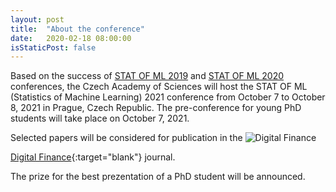 ```yaml
---
layout: post
title:  "About the conference"
date:   2020-02-18 08:00:00
isStaticPost: false
---
```


Based on the success of [STAT OF ML 2019](https://barunik.github.io/Prague2019/) and [STAT OF ML 2020](https://barunik.github.io/Prague2020/) conferences, the Czech Academy of Sciences will host the STAT OF ML (Statistics of Machine Learning) 2021 conference from October 7 to October 8, 2021 in Prague, Czech Republic. The pre-conference for young PhD students will take place on October 7, 2021.

Selected papers will be considered for publication in the ![Digital Finance](https://media.springernature.com/w184/springer-static/cover/journal/42521.jpg)

[Digital Finance](https://www.springer.com/finance/journal/42521){:target="blank"} journal.

The prize for the best prezentation of a PhD student will be announced.
